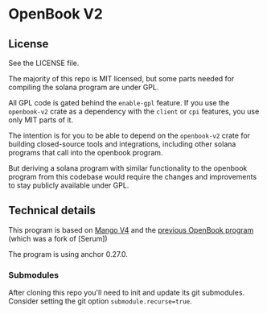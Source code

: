 # OpenBook V2


## License

See the LICENSE file.

The majority of this repo is MIT licensed, but some parts needed for compiling
the solana program are under GPL.

All GPL code is gated behind the `enable-gpl` feature. If you use the `openbook-v2`
crate as a dependency with the `client` or `cpi` features, you use only MIT
parts of it.

The intention is for you to be able to depend on the `openbook-v2` crate for
building closed-source tools and integrations, including other solana programs
that call into the openbook program.

But deriving a solana program with similar functionality to the openbook program
from this codebase would require the changes and improvements to stay publicly
available under GPL.

## Technical details
This program is based on [Mango V4](https://github.com/blockworks-foundation/mango-v4) and the [previous OpenBook program](https://github.com/openbook-dex/program) (which was a fork of [Serum])

The program is using anchor 0.27.0.


### Submodules

After cloning this repo you'll need to init and update its git submodules.
Consider setting the git option `submodule.recurse=true`.
